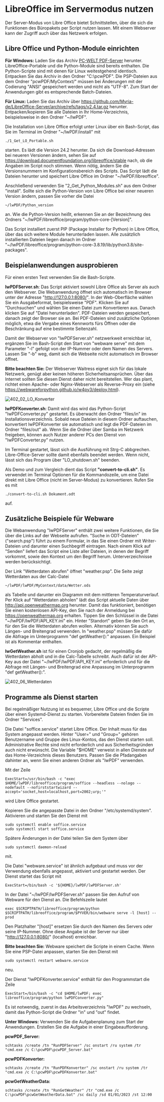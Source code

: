 # LibreOffice im Servermodus nutzen
Der Server-Modus von Libre Office bietet Schnittstellen, über die sich die Funktionen des Büropakets per Script nutzen lassen. Mit einem Webserver kann der Zugriff auch über das Netzwerk erfolgen.
## Libre Office und Python-Module einrichten
**Für Windows:** Laden Sie das Archiv [
PC-WELT PDF-Server](https://www.myria.de/?sdm_process_download=1&download_id=323748) herunter. LibreOffice-Portable und die Python-Module sind bereits enthalten. Die Python-Scripte sind mit denen für Linux weitestgehend identisch. Entpacken Sie das Archiv in den Ordner "C:\pcwPDF". Die PSP-Dateien aus dem Ordner "pcwPDF/MyContext/" müssen bei Änderungen mit der Codierung "ANSI" gespeichert werden und nicht als "UTF-8". Zum Start der Anwendungen gibt es entsprechende Batch-Dateien.

**Für Linux:** Laden Sie das Archiv über https://github.com/Myria-de/LibreOffice-Server/archive/refs/tags/v2.4.tar.gz herunter. Entpacken/kopieren Sie alle Dateien in Ihr Home-Verzeichnis, beispielsweise in den Ordner "~/lwPDF".

Die Installation von Libre Office erfolgt unter Linux über ein Bash-Script, das Sie im Terminal im Ordner "~/lwPDF/install" mit 
```
./1_Get_LO_Portable.sh
```
starten. Es lädt die Version 24.2 herunter. Da sich die Download-Adressen bei neueren Versionen ändern, sehen Sie auf https://download.documentfoundation.org/libreoffice/stable nach, ob die Angaben im Script noch stimmen. Wenn nötig, ändern Sie die Versionsnummern im Konfigurationsbereich des Scripts. Das Script lädt die Dateien herunter und speichert Libre Office im Ordner "~/lwPDF/libreoffice".

Anschließend verwenden Sie "2_Get_Python_Modules.sh" aus dem Ordner "install". Sollte sich die Python-Version von Libre Office bei einer neueren Version ändern, passen Sie vorher die Datei 
```
~/lwPDF/Python_version
```
an. Wie die Python-Version heißt, erkennen Sie an der Bezeichnung des Ordners "~/lwPDF/libreoffice/program/python-core-[Version]".

Das Script installiert zuerst PIP (Package Installer for Python) in Libre Office, über das sich weitere Module herunterladen lassen. Alle zusätzlich installierten Dateien liegen danach im Ordner "~/lwPDF/libreoffice/program/python-core-3.8.19/lib/python3.8/site-packages".

## Beispielanwendungen ausprobieren
Für einen ersten Test verwenden Sie die Bash-Scripte.

**lwPDFServer.sh**: Das Script aktiviert sowohl Libre Office als Server als auch den Webserver. Die Webanwendung öffnet sich automatisch im Browser unter der Adresse "http://127.0.0.1:8080/". In der Web-Oberfläche wählen Sie ein Ausgabeformat, beispielsweise "PDF". Klicken Sie auf "Durchsuchen" und wählen Sie einen Datei zum Konvertieren aus. Danach klicken Sie auf "Datei herunterladen". PDF-Dateien werden gespeichert, danach zeigt der Browser sie an. Bei PDF-Dateien sind zusätzliche Optionen möglich, etwa die Vergabe eines Kennworts fürs Öffnen oder die Beschränkung auf eine bestimmte Seitenzahl.

Damit der Webserver von "lwPDFServer.sh" netzwerkweit erreichbar ist, ergänzen Sie im Bash-Script den Start von "webware serve" mit dem Parameter "-l" gefolgt von der IP-Nummer oder dem Namen des Servers. Lassen Sie "-b" weg, damit sich die Webseite nicht automatisch im Browser öffnet.

**Bitte beachten Sie:** Der Webserver Waitress eignet sich für das lokale Netzwerk, genügt aber keinen höheren Sicherheitsansprüchen. Über das Internet sollten Sie diesen Dienst daher nicht bereitstellen. Wer das plant, richtet einen Apache- oder Nginx-Webserver als Reverse-Proxy ein (siehe https://webwareforpython.github.io/w4py3/deploy.html).

![402_02_LO_Konverter](https://github.com/Myria-de/LibreOffice-Server/assets/6861591/c54ab373-2a48-4be2-8421-b8a7c28591c6)

**lwPDFKonverter.sh**: Damit wird das wird das Python-Script "lwPDFConverter.py" gestartet. Es überwacht den Ordner "files/in" im Installationsverzeichnis. Sobald neue Dateien in diesem Ordner auftauchen, konvertiert lwPDFKonverter sie automatisch und legt die PDF-Dateien im Ordner "files/out" ab. Wenn Sie die Ordner über Samba im Netzwerk freigeben, können auch Nutzer anderer PCs den Dienst von "lwPDFConverter.py" nutzen.

Im Terminal gestartet, lässt sich die Ausführung mit Strg-C abbgrechen. Libre-Office-Server sollte damit ebenfalls beendet werden. Wenn nicht, lässt sich das Program über "LO_shutdown.sh" beenden.

Als Demo und zum Vergleich dient das Script **"convert-to-cli.sh"**. Es verwendet im Terminal Optionen für die Kommandozeile, um eine Datei direkt mit Libre Office (nicht im Server-Modus) zu konvertieren. Rufen Sie es mit 
```
./convert-to-cli.sh Dokument.odt
```
auf. 

## Zusätzliche Beispiele für Webware
Die Webanwendung "lwPDFServer" enthält zwei weitere Funktionen, die Sie über die Links auf der Webseite aufrufen. "Suche in ODT-Dateien" ("search.psp") führt zu einem Formular, in das Sie einen Ordner mit Writer-Dateien und darunter einen Suchbegriff eintragen. Nach einem Klick auf "Senden" liefert das Script eine Liste aller Dateien, in denen der Begriff vorkommt, sowie den Kontext um den Begriff herum. Unterverzeichnisse werden berücksichtigt.

Der Link "Wetterdaten abrufen" öffnet "weather.psp". Die Seite zeigt Wetterdaten aus der Calc-Datei 
```
~/lwPDF/lwPDF/MyContext/data/Wetter.ods
```
als Tabelle und darunter ein Diagramm mit dem mittleren Temperaturverlauf. Per Klick auf "Wetterdaten abholen" lädt das Script aktuelle Daten über http://api.openweathermap.org herunter. Damit das funktioniert, benötigen Sie einen kostenlosen API-Key, den Sie nach der Anmeldung bei https://openweathermap.org erhalten. Tippen Sie den Schlüssel in die Datei "~/lwPDF/lwPDF/API_KEY.ini" ein. Hinter "Standort" geben Sie den Ort an, für den Sie die Wetterdaten abrufen wollen. Alternativ können Sie auch Längen- und Breitengrad verwenden. In "weather.psp" müssen Sie dafür die Abfrage im Unterprogramm "def getWeather():" anpassen. Ein Beispiel ist als Kommentar enthalten.

**lwGetWeather.sh** ist für einen Cronjob gedacht, der regelmäßig die Wetterdaten abholt und in die Calc-Tabelle schreibt. Auch dafür ist der API-Key aus der Datei "~/lwPDF/lwPDF/API_KEY.ini" erforderlich und für die Abfrage mit Längen- und Breitengrad eine Anpassung im Unterprogramm "def getWeather():".

![402_06_Wetterdaten](https://github.com/Myria-de/LibreOffice-Server/assets/6861591/c3a8c6b7-07a6-416d-81ac-0038ddcb3919)

## Programme als Dienst starten
Bei regelmäßiger Nutzung ist es bequemer, Libre Office und die Scripte über einen Systemd-Dienst zu starten. Vorbereitete Dateien finden Sie im Ordner "Services".

Die Datei "soffice.service" startet Libre Office. Der Inhalt muss für das System angepasst werden. Hinter "User=" und "Group=" gehören Benutzername und Gruppe des Linux-Kontos, das den Dienst starten soll. Administrative Rechte sind nicht erforderlich und aus Sicherheitsgründen auch nicht erwünscht. Die Variable "$HOME" verweist in allen Dienste auf das Home-Verzeichnis dieses Benutzers. Passen Sie die Pfadangaben dahinter an, wenn Sie einen anderen Ordner als "lwPDF" verwenden.

Mit der Zeile
```
ExecStart=/usr/bin/bash -c "exec $HOME/lwPDF/libreoffice/program/soffice --headless --nologo --nodefault --nofirststartwizard --accept='socket,host=localhost,port=2002;urp;'"
```
wird Libre Office gestartet.

Kopieren Sie die angepasste Datei in den Ordner "/etc/systemd/system". Aktivieren und starten Sie den Dienst mit 
```
sudo systemctl enable soffice.service
sudo systemctl start soffice.service
```
Spätere Änderungen in der Datei teilen Sie dem System über 
```
sudo systemctl daemon-reload
```
mit.

Die Datei "webware.service" ist ähnlich aufgebaut und muss vor der Verwendung ebenfalls angepasst, aktiviert und gestartet werden. Der Dienst startet das Script mit
```
ExecStart=/bin/bash -c '${HOME}/lwPDF/lwPDFServer.sh'
```
In der Datei "~/lwPDF/lwPDFServer.sh" passen Sie den Aufruf von Webware für den Dienst an. Die Befehlszeile lautet
```
exec $SCRIPTPATH/libreoffice/program/python $SCRIPTPATH/libreoffice/program/$PYVER/bin/webware serve -l [host] --prod
```
Den Platzhalter "[host]" ersetzen Sie durch den Namen des Servers oder seine IP-Nummer. Ohne diese Angabe ist der Server nur über "http://127.0.0.1:8080/" (localhost) erreichbar.

**Bitte beachten Sie:** Webware speichert die Scripte in einem Cache. Wenn Sie eine PSP-Datei anpassen, starten Sie den Dienst mit
```
sudo systemctl restart webware.service
```
neu.

Der Dienst "lwPDFKonverter.service" enthält für den Programmstart die Zeile
```
ExecStart=/bin/bash -c "cd $HOME/lwPDF; exec libreoffice/program/python lwPDFConverter.py"
```
Es ist notwendig, zuerst in das Arbeitsverzeichnis "lwPDF" zu wechseln, damit das Python-Script die Ordner "in" und "out" findet.

**Unter Windows:** 
Verwenden Sie die Aufgabenplanung zum Start der Anwendungen. Erstellen Sie die Aufgabe in einer Eingabeaufforderung.

**pcwPDF_Server:**
```
schtasks /create /tn "RunPDFServer" /sc onstart /ru system /tr "cmd.exe /c C:\pcwPDF\pcwPDF_Server.bat"
```
**pcwPDFKonverter:**
```
schtasks /create /tn "RunPDFKonverter" /sc onstart /ru system /tr "cmd.exe /c C:\pcwPDF\pcwPDFKonverter.bat"
```
**pcwGetWeatherData:**
```
schtasks /create /tn "RunGetWeather" /tr "cmd.exe /c C:\pcwPDF\pcwGetWeatherData.bat" /sc daily /sd 01/01/2023 /st 12:00
```
